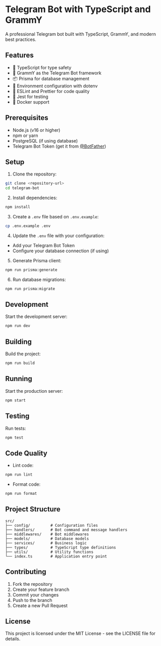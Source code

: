 # Telegram Bot with TypeScript and GrammY

A professional Telegram bot built with TypeScript, GrammY, and modern best practices.

## Features

- 🚀 TypeScript for type safety
- 🤖 GrammY as the Telegram Bot framework
- 📦 Prisma for database management
- 🔧 Environment configuration with dotenv
- 📝 ESLint and Prettier for code quality
- 🧪 Jest for testing
- 🐳 Docker support

## Prerequisites

- Node.js (v16 or higher)
- npm or yarn
- PostgreSQL (if using database)
- Telegram Bot Token (get it from [@BotFather](https://t.me/BotFather))

## Setup

1. Clone the repository:
```bash
git clone <repository-url>
cd telegram-bot
```

2. Install dependencies:
```bash
npm install
```

3. Create a `.env` file based on `.env.example`:
```bash
cp .env.example .env
```

4. Update the `.env` file with your configuration:
- Add your Telegram Bot Token
- Configure your database connection (if using)

5. Generate Prisma client:
```bash
npm run prisma:generate
```

6. Run database migrations:
```bash
npm run prisma:migrate
```

## Development

Start the development server:
```bash
npm run dev
```

## Building

Build the project:
```bash
npm run build
```

## Running

Start the production server:
```bash
npm start
```

## Testing

Run tests:
```bash
npm test
```

## Code Quality

- Lint code:
```bash
npm run lint
```

- Format code:
```bash
npm run format
```

## Project Structure

```
src/
├── config/         # Configuration files
├── handlers/       # Bot command and message handlers
├── middlewares/    # Bot middlewares
├── models/         # Database models
├── services/       # Business logic
├── types/          # TypeScript type definitions
├── utils/          # Utility functions
└── index.ts        # Application entry point
```

## Contributing

1. Fork the repository
2. Create your feature branch
3. Commit your changes
4. Push to the branch
5. Create a new Pull Request

## License

This project is licensed under the MIT License - see the LICENSE file for details. 